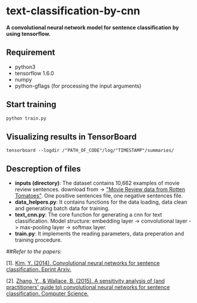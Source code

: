 # text-classification-by-cnn
**A convolutional neural network model for sentence classification by using tensorflow.**

## Requirement
- python3
- tensorflow 1.6.0
- numpy
- python-gflags (for processing the input arguments)

## Start training
```python
python train.py
```

## Visualizing results in TensorBoard
```shell
tensorboard --logdir /"PATH_OF_CODE"/log/"TIMESTAMP"/summaries/
```

## Descreption of files
- **inputs (directory)**: The dataset contains 10,662 examples of movie review sentences. download from -> ["Movie Review data from Rotten Tomatoes"](http://www.cs.cornell.edu/people/pabo/movie-review-data/). One positive sentences file, one negative sentences file.
- **data_helpers.py**: It contains functions for the data loading, data clean and generating batch data for training.
- **text_cnn.py**: The core function for generating a cnn for text classification. Model structure: embedding layer -> convolutional layer -> max-pooling layer -> softmax layer.
- **train.py**: It implements the reading parameters, data preperation and training procedure.

##*Refer to the papers:*

[1]. [Kim, Y. (2014). Convolutional neural networks for sentence classification. Eprint Arxiv.](https://arxiv.org/pdf/1408.5882)

[2]. [Zhang, Y., & Wallace, B. (2015). A sensitivity analysis of (and practitioners' guide to) convolutional neural networks for sentence classification. Computer Science.](https://arxiv.org/pdf/1510.03820.pdf)

